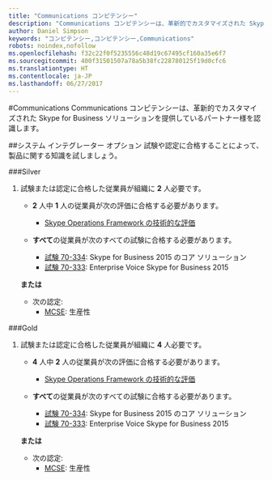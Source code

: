 ```yaml
---
title: "Communications コンピテンシー"
description: "Communications コンピテンシーは、革新的でカスタマイズされた Skype for Business ソリューションを提供しているパートナー様を認識します。"
author: Daniel Simpson
keywords: "コンピテンシー,コンピテンシー,Communications"
robots: noindex,nofollow
ms.openlocfilehash: f32c22f0f5235556c48d19c67495cf160a35e6f7
ms.sourcegitcommit: 400f31501507a78a5b38fc228780125f19d0cfc6
ms.translationtype: HT
ms.contentlocale: ja-JP
ms.lasthandoff: 06/27/2017
---
```

#<a name="communications"></a>Communications
Communications コンピテンシーは、革新的でカスタマイズされた Skype for Business ソリューションを提供しているパートナー様を認識します。

##<a name="systems-integrator-option"></a>システム インテグレーター オプション
試験や認定に合格することによって、製品に関する知識を試しましょう。
  
###<a name="silver"></a>Silver

1. 試験または認定に合格した従業員が組織に **2** 人必要です。

    - **2** 人中 **1** 人の従業員が次の評価に合格する必要があります。
        - [Skype Operations Framework の技術的な評価](https://partneruniversity.microsoft.com/?whr=uri:MicrosoftAccount&courseId=16802&scoId=g6fMfp80C_5406265419)

    - **すべて**の従業員が次のすべての試験に合格する必要があります。
        - [試験 70-334](https://www.microsoft.com/en-us/learning/exam-70-334.aspx): Skype for Business 2015 のコア ソリューション
        - [試験 70-333](https://www.microsoft.com/en-us/learning/exam-70-333.aspx): Enterprise Voice Skype for Business 2015

    **または**

    - 次の認定:
        - [MCSE](https://www.microsoft.com/en-us/learning/mcse-productivity-certification.aspx): 生産性

###<a name="gold"></a>Gold

1. 試験または認定に合格した従業員が組織に **4** 人必要です。

    - **4** 人中 **2** 人の従業員が次の評価に合格する必要があります。
        - [Skype Operations Framework の技術的な評価](https://partneruniversity.microsoft.com/?whr=uri:MicrosoftAccount&courseId=16802&scoId=g6fMfp80C_5406265419)

    - **すべて**の従業員が次のすべての試験に合格する必要があります。
        - [試験 70-334](https://www.microsoft.com/en-us/learning/exam-70-334.aspx): Skype for Business 2015 のコア ソリューション
        - [試験 70-333](https://www.microsoft.com/en-us/learning/exam-70-333.aspx): Enterprise Voice Skype for Business 2015

    **または**

    - 次の認定:
        - [MCSE](https://www.microsoft.com/en-us/learning/mcse-productivity-certification.aspx): 生産性


